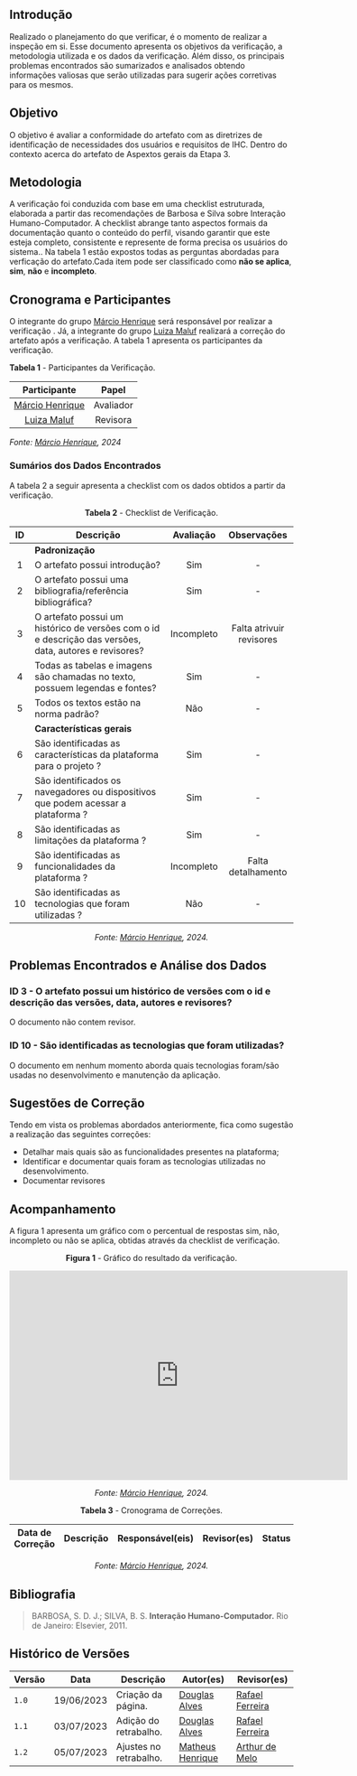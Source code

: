 ## Introdução

Realizado o planejamento do que verificar, é o momento de realizar a inspeção em si. Esse documento apresenta os objetivos da verificação, a metodologia utilizada e os dados da verificação. Além disso, os principais problemas encontrados são sumarizados e analisados obtendo informações valiosas que serão utilizadas para sugerir ações corretivas para os mesmos.

## Objetivo

O objetivo é avaliar a conformidade do artefato com as diretrizes de identificação de necessidades dos usuários e requisitos de IHC. Dentro do contexto acerca do artefato de Aspextos gerais da Etapa 3.
## Metodologia

A verificação foi conduzida com base em uma checklist estruturada, elaborada a partir das recomendações de Barbosa e Silva sobre Interação Humano-Computador. A checklist abrange tanto aspectos formais da documentação quanto o conteúdo do perfil, visando garantir que este esteja completo, consistente e represente de forma precisa os usuários do sistema.. Na tabela 1 estão expostos todas as perguntas abordadas para verficação do artefato.Cada item pode ser classificado como **não se aplica**, **sim**, **não** e **incompleto**.

## Cronograma e Participantes

O integrante do grupo [Márcio Henrique](https://github.com/DeM4rcio) será responsável por realizar a verificação . Já, a integrante do grupo [Luiza Maluf](https://github.com/LuizaMaluf) realizará a correção do artefato após a verificação. A tabela 1 apresenta os participantes da verificação.

**Tabela 1** - Participantes da Verificação.

|                  Participante                  |   Papel   |
| :--------------------------------------------: | :-------: |
| [Márcio Henrique](https://github.com/DeM4rcio) | Avaliador |
|  [Luiza Maluf](https://github.com/LuizaMaluf)   |  Revisora  |

_Fonte: [Márcio Henrique](https://github.com/DeM4rcio), 2024_



</center>

### Sumários dos Dados Encontrados

A tabela 2 a seguir apresenta a checklist com os dados obtidos a partir da verificação.
<center>

**Tabela 2** - Checklist de Verificação.

|  ID  | Descrição                                                                                              | Avaliação  |                Observações                |
| :--: | ------------------------------------------------------------------------------------------------------ | :--------: | :---------------------------------------: |
|      | **Padronização**                                                                                       |
|  1   | O artefato possui introdução?                                                                          |    Sim    |                     -                     |
|  2   | O artefato possui uma bibliografia/referência bibliográfica?                                           |    Sim     |                     -                     |
|  3   | O artefato possui um histórico de versões com o id e descrição das versões, data, autores e revisores? |    Incompleto     |                    Falta atrivuir revisores                    |
|  4   | Todas as tabelas e imagens são chamadas no texto, possuem legendas e fontes?                           |    Sim     |                     -                     |
|  5   | Todos os textos estão na norma padrão?                                                                 |    Não     |                     -                     |
|      | **Características gerais**                                                                                     |            |                                           |
|  6  | São identificadas as características da plataforma para o projeto ?                                    |      Sim      |         -          |
|  7  | São identificados os navegadores ou dispositivos que podem acessar a plataforma ?                      |      Sim      |         -          |
|  8  | São identificadas as limitações da plataforma ?                                                        |      Sim      |         -          |
|  9  | São identificadas as funcionalidades da plataforma ?                                                   |  Incompleto   | Falta detalhamento |
| 10  | São identificadas as tecnologias que foram utilizadas ?                                                |      Não      |         -          |  

_Fonte: [Márcio Henrique](https://github.com/DeM4rcio), 2024._

</center>

## Problemas Encontrados e Análise dos Dados

### ID 3 - O artefato possui um histórico de versões com o id e descrição das versões, data, autores e revisores?

O documento não contem revisor.

### ID 10 - São identificadas as tecnologias que foram utilizadas?

O documento em nenhum momento aborda quais tecnologias foram/são usadas no desenvolvimento e manutenção da aplicação.

## Sugestões de Correção

Tendo em vista os problemas abordados anteriormente, fica como sugestão a realização das seguintes correções:

- Detalhar mais quais são as funcionalidades presentes na plataforma;
- Identificar e documentar quais foram as tecnologias utilizadas no desenvolvimento.
- Documentar revisores

## Acompanhamento

A figura 1 apresenta um gráfico com o percentual de respostas sim, não, incompleto ou não se aplica, obtidas através da checklist de verificação.

<center>

**Figura 1** - Gráfico do resultado da verificação.

<iframe width="600" height="371" seamless frameborder="0" scrolling="no" src="https://docs.google.com/spreadsheets/d/e/2PACX-1vQJCafQK9NHJSTvD1LSyH_L3q7LkvM8jSqG0Qz1C-rjM3POmDzwl2wWKbE8ohqx_1kIRSWvXtvdOaUB/pubchart?oid=1964041991&amp;format=interactive"></iframe>

_Fonte: [Márcio Henrique](https://github.com/DeM4rcio), 2024._

</center>

<center>

**Tabela 3** - Cronograma de Correções.

| Data de Correção | Descrição                     |               Responsável(eis)               |                   Revisor(es)                    |      Status      |
| ---------------- | :---------------------------- | :------------------------------------------: | :----------------------------------------------: | :--------------: |

_Fonte: [Márcio Henrique](https://github.com/DeM4rcio), 2024._

</center>


## Bibliografia

> BARBOSA, S. D. J.; SILVA, B. S. **Interação Humano-Computador.** Rio de Janeiro: Elsevier, 2011.

## Histórico de Versões

| Versão | Data       | Descrição              | Autor(es)                                        | Revisor(es)                                      |
| ------ | ---------- | ---------------------- | ------------------------------------------------ | ------------------------------------------------ |
| `1.0`  | 19/06/2023 | Criação da página.     | [Douglas Alves](https://github.com/dougAlvs)     | [Rafael Ferreira](https://github.com/RafaelCLG0) |
| `1.1`  | 03/07/2023 | Adição do retrabalho.  | [Douglas Alves](https://github.com/dougAlvs)     | [Rafael Ferreira](https://github.com/RafaelCLG0) |
| `1.2`  | 05/07/2023 | Ajustes no retrabalho. | [Matheus Henrique](https://github.com/mathonaut) | [Arthur de Melo](https://github.com/arthurmlv)   |
